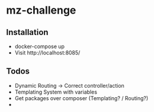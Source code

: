 # mz-challenge

## Installation
* docker-compose up
* Visit http://localhost:8085/

## Todos
* Dynamic Routing -> Correct controller/action
* Templating System with variables
* Get packages over composer (Templating? / Routing?)
* 

